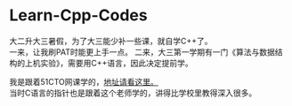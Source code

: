 # Learn-Cpp-Codes

大二升大三暑假，为了大三能少补一些课，就自学C++了。  
一来，让我刷PAT时能更上手一点。
二来，大三第一学期有一门《算法与数据结构的上机实验》，需要用C++语言，因此决定提前学。  

我是跟着51CTO网课学的，[地址请看这里。](http://edu.51cto.com/course/4940.html?source=so)  
当时C语言的指针也是跟着这个老师学的，讲得比学校里教得深入很多。
